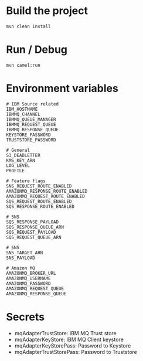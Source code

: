 # Build the project

`mvn clean install`  

# Run / Debug

`mvn camel:run`  

# Environment variables

```
# IBM Source related
IBM_HOSTNAME
IBMMQ_CHANNEL
IBMMQ_QUEUE_MANAGER
IBMMQ_REQUEST_QUEUE
IBMMQ_RESPONSE_QUEUE
KEYSTORE_PASSWORD
TRUSTSTORE_PASSWORD

# General 
S3_DEADLETTER
KMS_KEY_ARN
LOG_LEVEL
PROFILE

# Feature flags
SNS_REQUEST_ROUTE_ENABLED
AMAZONMQ_RESPONSE_ROUTE_ENABLED
AMAZONMQ_REQUEST_ROUTE_ENABLED
SQS_REQUEST_ROUTE_ENABLED
SQS_RESPONSE_ROUTE_ENABLED

# SNS
SQS_RESPONSE_PAYLOAD
SQS_RESPONSE_QUEUE_ARN
SQS_REQUEST_PAYLOAD
SQS_REQUEST_QUEUE_ARN

# SNS
SNS_TARGET_ARN
SNS_PAYLOAD

# Amazon MQ
AMAZONMQ_BROKER_URL
AMAZONMQ_USERNAME
AMAZONMQ_PASSWORD
AMAZONMQ_REQUEST_QUEUE
AMAZONMQ_RESPONSE_QUEUE
```

# Secrets 

* mqAdapterTrustStore: IBM MQ Trust store
* mqAdapterKeyStore: IBM MQ Client keystore
* mqAdapterKeyStorePass: Password to Keystore
* mqAdapterTrustStorePass: Password to Truststore

